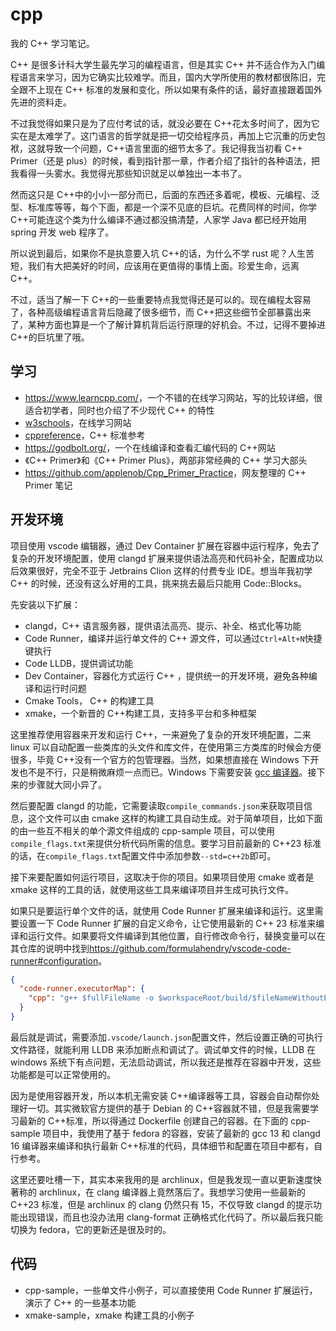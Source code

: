 # cpp

我的 C++ 学习笔记。

C++ 是很多计科大学生最先学习的编程语言，但是其实 C++ 并不适合作为入门编程语言来学习，因为它确实比较难学。而且，国内大学所使用的教材都很陈旧，完全跟不上现在 C++ 标准的发展和变化，所以如果有条件的话，最好直接跟着国外先进的资料走。

不过我觉得如果只是为了应付考试的话，就没必要在 C++花太多时间了，因为它实在是太难学了。这门语言的哲学就是把一切交给程序员，再加上它沉重的历史包袱，这就导致一个问题，C++语言里面的细节太多了。我记得我当初看 C++ Primer（还是 plus）的时候，看到指针那一章，作者介绍了指针的各种语法，把我看得一头雾水。我觉得光那些知识就足以单独出一本书了。

然而这只是 C++中的小小一部分而已，后面的东西还多着呢，模板、元编程、泛型、标准库等等，每个下面，都是一个深不见底的巨坑。花费同样的时间，你学 C++可能连这个类为什么编译不通过都没搞清楚，人家学 Java 都已经开始用 spring 开发 web 程序了。

所以说到最后，如果你不是执意要入坑 C++的话，为什么不学 rust 呢？人生苦短，我们有大把美好的时间，应该用在更值得的事情上面。珍爱生命，远离 C++。

不过，适当了解一下 C++的一些重要特点我觉得还是可以的。现在编程太容易了，各种高级编程语言背后隐藏了很多细节，而 C++把这些细节全部暴露出来了，某种方面也算是一个了解计算机背后运行原理的好机会。不过，记得不要掉进 C++的巨坑里了哦。

## 学习

- <https://www.learncpp.com/>，一个不错的在线学习网站，写的比较详细，很适合初学者，同时也介绍了不少现代 C++ 的特性
- [w3schools](https://www.w3schools.com/cpp/default.asp)，在线学习网站
- [cppreference](https://en.cppreference.com/w/)，C++ 标准参考
- <https://godbolt.org/>，一个在线编译和查看汇编代码的 C++网站
- 《C++ Primer》和《C++ Primer Plus》，两部非常经典的 C++ 学习大部头
- <https://github.com/applenob/Cpp_Primer_Practice>，网友整理的 C++ Primer 笔记

## 开发环境

项目使用 vscode 编辑器，通过 Dev Container 扩展在容器中运行程序，免去了复杂的开发环境配置，使用 clangd 扩展来提供语法高亮和代码补全，配置成功以后效果很好，完全不亚于 Jetbrains Clion 这样的付费专业 IDE。想当年我初学 C++ 的时候，还没有这么好用的工具，挑来挑去最后只能用 Code::Blocks。

先安装以下扩展：

- clangd，C++ 语言服务器，提供语法高亮、提示、补全、格式化等功能
- Code Runner，编译并运行单文件的 C++ 源文件，可以通过`Ctrl+Alt+N`快捷键执行
- Code LLDB，提供调试功能
- Dev Container，容器化方式运行 C++ ，提供统一的开发环境，避免各种编译和运行时问题
- Cmake Tools， C++ 的构建工具
- xmake，一个新晋的 C++构建工具，支持多平台和多种框架

这里推荐使用容器来开发和运行 C++，一来避免了复杂的开发环境配置，二来 linux 可以自动配置一些类库的头文件和库文件，在使用第三方类库的时候会方便很多，毕竟 C++没有一个官方的包管理器。当然，如果想直接在 Windows 下开发也不是不行，只是稍微麻烦一点而已。Windows 下需要安装 [gcc 编译器](https://github.com/skeeto/w64devkit)。接下来的步骤就大同小异了。

然后要配置 clangd 的功能，它需要读取`compile_commands.json`来获取项目信息，这个文件可以由 cmake 这样的构建工具自动生成。对于简单项目，比如下面的由一些互不相关的单个源文件组成的 cpp-sample 项目，可以使用`compile_flags.txt`来提供分析代码所需的信息。要学习目前最新的 C++23 标准的话，在`compile_flags.txt`配置文件中添加参数`--std=c++2b`即可。

接下来要配置如何运行项目，这取决于你的项目。如果项目使用 cmake 或者是 xmake 这样的工具的话，就使用这些工具来编译项目并生成可执行文件。

如果只是要运行单个文件的话，就使用 Code Runner 扩展来编译和运行。这里需要设置一下 Code Runner 扩展的自定义命令，让它使用最新的 C++ 23 标准来编译和运行文件。如果要将文件编译到其他位置，自行修改命令行，替换变量可以在其仓库的说明中找到<https://github.com/formulahendry/vscode-code-runner#configuration>。

```json
{
  "code-runner.executorMap": {
    "cpp": "g++ $fullFileName -o $workspaceRoot/build/$fileNameWithoutExt -g -std=c++2b -fmodules-ts && $workspaceRoot/build/$fileNameWithoutExt"
  }
}
```

最后就是调试，需要添加`.vscode/launch.json`配置文件，然后设置正确的可执行文件路径，就能利用 LLDB 来添加断点和调试了。调试单文件的时候，LLDB 在 windows 系统下有点问题，无法启动调试，所以我还是推荐在容器中开发，这些功能都是可以正常使用的。

因为是使用容器开发，所以本机无需安装 C++编译器等工具，容器会自动帮你处理好一切。其实微软官方提供的基于 Debian 的 C++容器就不错，但是我需要学习最新的 C++标准，所以得通过 Dockerfile 创建自己的容器。在下面的 cpp-sample 项目中，我使用了基于 fedora 的容器，安装了最新的 gcc 13 和 clangd 16 编译器来编译和执行最新 C++标准的代码，具体细节和配置在项目中都有，自行参考。

这里还要吐槽一下，其实本来我用的是 archlinux，但是我发现一直以更新速度快著称的 archlinux，在 clang 编译器上竟然落后了。我想学习使用一些最新的 C++23 标准，但是 archlinux 的 clang 仍然只有 15，不仅导致 clangd 的提示功能出现错误，而且也没办法用 clang-format 正确格式化代码了。所以最后我只能切换为 fedora，它的更新还是很及时的。

## 代码

- cpp-sample，一些单文件小例子，可以直接使用 Code Runner 扩展运行，演示了 C++ 的一些基本功能
- xmake-sample，xmake 构建工具的小例子
